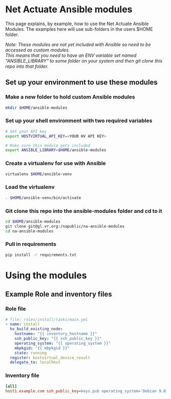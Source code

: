 # Net Actuate Ansible modules

This page explains, by example, how to use the Net Actuate Ansible Modules.
The examples here will use sub-folders in the users $HOME folder.

*Note: These modules are not yet included with Ansible so need to be accessed
as custom modules.  
This means that you need to have an ENV variable set named "ANSIBLE_LIBRARY"
to some folder on your system and then git clone this repo into that folder.*

## Set up your environment to use these modules

### Make a new folder to hold custom Ansible modules

```bash
mkdir $HOME/ansible-modules
```

### Set up your shell environment with two required variables

```bash
# Set your API key
export HOSTVIRTUAL_API_KEY=<YOUR HV API KEY>

# Make sure this module gets included
export ANSIBLE_LIBRARY=$HOME/ansible-modules
```

### Create a virtualenv for use with Ansible

```bash
virtualenv $HOME/ansible-venv
```

### Load the virtualenv

```bash
. $HOME/ansible-venv/bin/activate
```

### Git clone this repo into the ansible-modules folder and cd to it

```bash
cd $HOME/ansible-modules
git clone git@gl.vr.org:/napublic/na-ansible-modules
cd na-ansible-modules
```

### Pull in requirements

```bash
pip install -r requirements.txt
```

# Using the modules

## Example Role and inventory files

### Role file

```yaml
# file: roles/install/tasks/main.yml
- name: install
  hv_build_existing_node:
    hostname: "{{ inventory_hostname }}"
    ssh_public_key: "{{ ssh_public_key }}"
    operating_system: "{{ operating_system }}"
    mbpkgid: "{{ mbpkgid }}"
    state: running
  register: hostvirtual_device_result
  delegate_to: localhost
```

### Inventory file

```ini
[all]
host1.example.com ssh_public_key=keys.pub operating_system='Debian 9.0 x64 PV' mbpkgid=5551212
```
